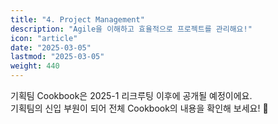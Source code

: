 ```yaml
---
title: "4. Project Management"
description: "Agile을 이해하고 효율적으로 프로젝트를 관리해요!"
icon: "article"
date: "2025-03-05"
lastmod: "2025-03-05"
weight: 440
---
```


기획팀 Cookbook은 2025-1 리크루팅 이후에 공개될 예정이에요.   
기획팀의 신입 부원이 되어 전체 Cookbook의 내용을 확인해 보세요! 🤗
